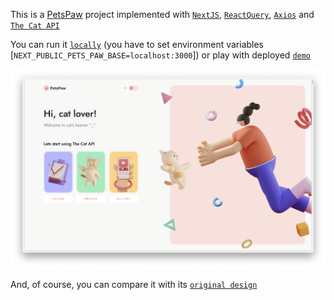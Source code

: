 This is a [PetsPaw](https://noisysilence-pets-paw.vercel.app) project implemented with [`NextJS`](https://nextjs.org/), [`ReactQuery`](https://tanstack.com/query/v3/), [`Axios`](https://axios-http.com/) and [`The Cat API`](https://thecatapi.com/)

You can run it [`locally`](http://localhost:3000) (you have to set environment variables [`NEXT_PUBLIC_PETS_PAW_BASE=localhost:3000`]) or play with deployed [`demo`](https://pets-paw-paw.vercel.app/)

![PetsPaw preview](https://github.com/noisy5ilence/pets-paw/blob/main/public/preview.png)

And, of course, you can compare it with its [`original design`](https://www.figma.com/file/duNvGsm3OMRFORRem8WNFp/Bootcamp-2023?fuid=679284855984481435)